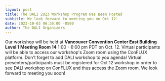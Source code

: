 ```yaml
---
layout: post
title: The DALI 2023 Workshop Program Has Been Posted
subtitle: We look forward to meeting you on Oct 12!
date: 2023-10-03 06:30:00 -0500
author: The DALI Organizers
---
```


Our workshop will be held at **Vancouver Convention Center East Building Level 1 Meeting Room 14** 1:00 - 6:00 pm PDT on Oct. 12. Virtual participants will be able to access our workshop's Zoom room using the ConFLUX platform. Don't forget to add DALI workshop to you agenda! Virtual presenters/participants must be registered for Oct 12 workshop in order to see DALI workshop on ConFLUX and thus access the Zoom room. We look forward to meeting you soon!
